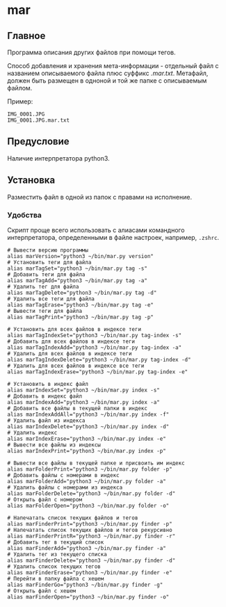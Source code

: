 # mar

## Главное
Программа описания других файлов при помощи тегов.

Способ добавления и хранения мета-информации - отдельный файл с названием описываемого файла плюс суффикс *.mar.txt*. Метафайл, должен быть размещен в одноной и той же папке с описываемым файлом.

Пример:
```
IMG_0001.JPG
IMG_0001.JPG.mar.txt
```
## Предусловие
Наличие интерпретатора python3.

## Установка
Разместить файл в одной из папок с правами на исполнение.

### Удобства
Скрипт проще всего использовать с алиасами командного интерпретатора, определенными в файле настроек, например, `.zshrc`.

```
# Вывести версию программы
alias marVersion="python3 ~/bin/mar.py version"
# Установить теги для файла
alias marTagSet="python3 ~/bin/mar.py tag -s"
# Добавить теги для файла
alias marTagAdd="python3 ~/bin/mar.py tag -a"
# Удалить тег для файла
alias marTagDelete="python3 ~/bin/mar.py tag -d"
# Удалить все теги для файла
alias marTagErase="python3 ~/bin/mar.py tag -e"
# Вывести теги для файла
alias marTagPrint="python3 ~/bin/mar.py tag -p"

# Установить для всех файлов в индексе теги
alias marTagIndexSet="python3 ~/bin/mar.py tag-index -s"
# Добавить для всех файлов в индексе теги
alias marTagIndexAdd="python3 ~/bin/mar.py tag-index -a"
# Удалить для всех файлов в индексе теги
alias marTagIndexDelete="python3 ~/bin/mar.py tag-index -d"
# Удалить для всех файлов в индексе все теги
alias marTagIndexErase="python3 ~/bin/mar.py tag-index -e"

# Установить в индекс файл
alias marIndexSet="python3 ~/bin/mar.py index -s"
# Добавить в индекс файл
alias marIndexAdd="python3 ~/bin/mar.py index -a"
# Добавить все файлы в текущей папки в индекс
alias marIndexAddAll="python3 ~/bin/mar.py index -f"
# Удалить файл из индекса
alias marIndexDelete="python3 ~/bin/mar.py index -d"
# Удалить индекс
alias marIndexErase="python3 ~/bin/mar.py index -e"
# Вывести все файлы из индексы 
alias marIndexPrint="python3 ~/bin/mar.py index -p"

# Вывести все файлы в текущей папке и присвоить им индекс
alias marFolderPrint="python3 ~/bin/mar.py folder -p"
# Добавить файлы с номерами в индекс
alias marFolderAdd="python3 ~/bin/mar.py folder -a"
# Удалить файлы с номерами из индекса
alias marFolderDelete="python3 ~/bin/mar.py folder -d"
# Открыть файл с номером
alias marFolderOpen="python3 ~/bin/mar.py folder -o"

# Напечатать список текущих файлов и тегов
alias marFinderPrint="python3 ~/bin/mar.py finder -p"
# Напечатать список текущих файлов и тегов рекурсивно
alias marFinderPrintR="python3 ~/bin/mar.py finder -r"
# Добавить тег в текущий список
alias marFinderAdd="python3 ~/bin/mar.py finder -a"
# Удалить тег из текущего списка
alias marFinderDelete="python3 ~/bin/mar.py finder -d"
# Удалить список текущих тегов
alias marFinderErase="python3 ~/bin/mar.py finder -e"
# Перейти в папку файла с хешем
alias marFinderGo="python3 ~/bin/mar.py finder -g"
# Открыть файл с хешем
alias marFinderOpen="python3 ~/bin/mar.py finder -o"
```
